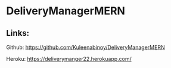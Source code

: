 # DeliveryManagerMERN

## Links:

Github:
https://github.com/Kuleenabinoy/DeliveryManagerMERN

Heroku:
https://deliverymanger22.herokuapp.com/
